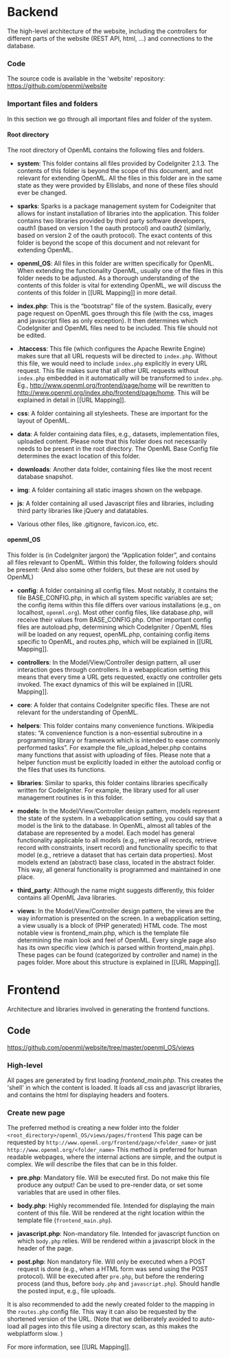 # Backend

The high-level architecture of the website, including the controllers for different parts of the website (REST API, html, ...) and connections to the database.

### Code
The source code is available in the 'website' repository:
https://github.com/openml/website

### Important files and folders

In this section we go through all important files and folder of the
system.

#### Root directory

The root directory of OpenML contains the following files and folders.

-   **system**: This folder contains all files provided by
    CodeIgniter 2.1.3. The contents of this folder is
    beyond the scope of this document, and not relevant for extending
    OpenML. All the files in this folder are in the same state as they
    were provided by Ellislabs, and none of these files should ever be
    changed.

-   **sparks**: Sparks is a package management system for
    Codeigniter that allows for instant installation of libraries into
    the application. This folder contains two libraries provided by
    third party software developers, oauth1 (based on version 1 the
    oauth protocol) and oauth2 (similarly, based on version 2 of the
    oauth protocol). The exact contents of this folder is beyond the
    scope of this document and not relevant for extending OpenML.

-   **openml\_OS**: All files in this folder are written specifically
    for OpenML. When extending the functionality OpenML, usually one of
    the files in this folder needs to be adjusted. As a thorough
    understanding of the contents of this folder is vital for extending
    OpenML, we will discuss the contents of this folder in
    [[URL Mapping]] in more detail.

-   **index.php**: This is the “bootstrap” file of the system.
    Basically, every page request on OpenML goes through this file (with
    the css, images and javascript files as only exception). It then
    determines which CodeIgniter and OpenML files need to be included.
    This file should not be edited.

-   **.htaccess**: This file (which configures the Apache Rewrite
    Engine) makes sure that all URL requests will be directed to
    `index.php`. Without this file, we would need to include `index.php`
    explicitly in every URL request. This file makes sure that all other
    URL requests without `index.php` embedded in it automatically will
    be transformed to `index.php`. Eg.,
    <http://www.openml.org/frontend/page/home> will be rewritten to
    <http://www.openml.org/index.php/frontend/page/home>. This will be
    explained in detail in [[URL Mapping]].

-   **css**: A folder containing all stylesheets. These are important
    for the layout of OpenML.

-   **data**: A folder containing data files, e.g., datasets,
    implementation files, uploaded content. Please note that this folder
    does not necessarily needs to be present in the root directory. The
    OpenML Base Config file determines the
    exact location of this folder.

-   **downloads**: Another data folder, containing files like the most
    recent database snapshot.

-   **img**: A folder containing all static images shown on the webpage.

-   **js**: A folder containing all used Javascript files and libraries,
    including third party libraries like jQuery and datatables.

-   Various other files, like .gitignore, favicon.ico, etc.

#### openml_OS 

This folder is (in CodeIgniter jargon) the “Application folder”, and
contains all files relevant to OpenML. Within this folder, the following
folders should be present: (And also some other folders, but these are
not used by OpenML)

-   **config**: A folder containing all config files. Most notably, it
    contains the file <span>BASE_CONFIG.php</span>, in which all system
    specific variables are set; the config items within this file
    differs over various installations (e.g., on localhost,
    `openml.org`). Most other config files, like
    <span>database.php</span>, will receive their values from
    <span>BASE\_CONFIG.php</span>. Other important config files are
    <span>autoload.php</span>, determining which CodeIgniter / OpenML
    files will be loaded on any request, <span>openML.php</span>,
    containing config items specific to OpenML, and
    <span>routes.php</span>, which will be explained in
    [[URL Mapping]].

-   **controllers**: In the Model/View/Controller design pattern, all
    user interaction goes through controllers. In a webapplication
    setting this means that every time a URL gets requested, exactly one
    controller gets invoked. The exact dynamics of this will be
    explained in [[URL Mapping]].

-   **core**: A folder that contains CodeIgniter specific files. These
    are not relevant for the understanding of OpenML.

-   **helpers**: This folder contains many convenience functions.
    Wikipedia states: “A convenience function is a non-essential
    subroutine in a programming library or framework which is intended
    to ease commonly performed tasks”. For example the
    <span>file_upload_helper.php</span> contains many functions that
    assist with uploading of files. Please note that a helper function
    must be explicitly loaded in either the autoload config or the files
    that uses its functions.

-   **libraries**: Similar to sparks, this folder contains libraries
    specifically written for CodeIgniter. For example, the library used
    for all user management routines is in this folder.

-   **models**: In the Model/View/Controller design pattern, models
    represent the state of the system. In a webapplication setting, you
    could say that a model is the link to the database. In OpenML,
    almost all tables of the database are represented by a model. Each
    model has general functionality applicable to all models (e.g.,
    retrieve all records, retrieve record with constraints, insert
    record) and functionality specific to that model (e.g., retrieve a
    dataset that has certain data properties). Most models extend an
    (abstract) base class, located in the <span>abstract</span> folder.
    This way, all general functionality is programmed and maintained in
    one place.

-   **third\_party**: Although the name might suggests differently, this
    folder contains all OpenML Java libraries.

-   **views**: In the Model/View/Controller design pattern, the views
    are the way information is presented on the screen. In a
    webapplication setting, a view usually is a block of (PHP generated)
    HTML code. The most notable view is <span>frontend\_main.php</span>,
    which is the template file determining the main look and feel of
    OpenML. Every single page also has its own specific view (which is
    parsed within <span>frontend_main.php</span>). These pages can be
    found (categorized by controller and name) in the <span>pages</span>
    folder. More about this structure is explained in
    [[URL Mapping]].

# Frontend

Architecture and libraries involved in generating the frontend functions.

## Code
https://github.com/openml/website/tree/master/openml_OS/views

### High-level
All pages are generated by first loading *frontend_main.php*. This creates the 'shell' in which the content is loaded. It loads all css and javascript libraries, and contains the html for displaying headers and footers.

### Create new page
The preferred method is creating a new folder into the folder
`<root_directory>/openml_OS/views/pages/frontend`
This page can be requested by
`http://www.openml.org/frontend/page/<folder_name>`
or just
`http://www.openml.org/<folder_name>`
This method is preferred for human readable webpages, where the internal
actions are simple, and the output is complex. We will describe the
files that can be in this folder.

-   **pre.php**: Mandatory file. Will be executed first. Do not make
    this file produce any output! Can be used to pre-render data, or set
    some variables that are used in other files.

-   **body.php**: Highly recommended file. Intended for displaying the
    main content of this file. Will be rendered at the right location
    within the template file (`frontend_main.php`).

-   **javascript.php**: Non-mandatory file. Intended for javascript
    function on which `body.php` relies. Will be rendered within a
    javascript block in the header of the page.

-   **post.php**: Non mandatory file. Will only be executed when a POST
    request is done (e.g., when a HTML form was send using the POST
    protocol). Will be executed after `pre.php`, but before the
    rendering process (and thus, before `body.php` and
    `javascript.php`). Should handle the posted input, e.g., file
    uploads.

It is also recommended to add the newly created folder to the mapping in
the `routes.php` config file. This way it can also be requested by the
shortened version of the URL. (Note that we deliberately avoided to
auto-load all pages into this file using a directory scan, as this makes
the webplatform slow. )

For more information, see [[URL Mapping]]. 
